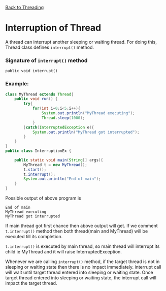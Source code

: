[Back to Threading](../README.md)
# Interruption of Thread

A thread can interrupt another sleeping or waiting thread. For doing this, Thread class defines `interrupt()` method.

### Signature of `interrupt()` method
`public void interrupt()`

### Example:
```java
class MyThread extends Thread{
    public void run() {
        try{
            for(int i=0;i<5;i++){
                System.out.println("MyThread executing");
                Thread.sleep(1000);
            }
        }catch(InterruptedException e){
            System.out.println("MyThread got interrupted");
        }
    }
}
public class InterruptionEx {

    public static void main(String[] args){
        MyThread t = new MyThread();
        t.start();
        t.interrupt();
        System.out.println("End of main");
    }
}
```

Possible output of above program is
```
End of main
MyThread executing
MyThread got interrupted
```

If main thread got first chance then above output will get. If we comment `t.interrupt()` method then both thread(main and MyThread) will be executed till its completion.

`t.interrupt()` is executed by main thread, so main thread will interrupt its child ie MyThread and it will raise InterruptedException.

Whenever we are calling `interrupt()` method, if the target thread is not in sleeping or waiting state then there is no impact immediately. interrupt call will wait until target thread entered into sleeping or waiting state. Once target thread entered into sleeping or waiting state, the interrupt call will impact the target thread.
